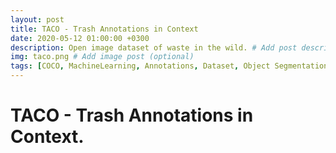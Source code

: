 ```yaml
---
layout: post
title: TACO - Trash Annotations in Context
date: 2020-05-12 01:00:00 +0300
description: Open image dataset of waste in the wild. # Add post description (optional)
img: taco.png # Add image post (optional)
tags: [COCO, MachineLearning, Annotations, Dataset, Object Segmentation] # add tag
---
```

# TACO - Trash Annotations in Context.
